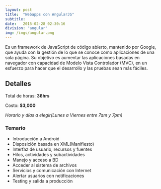```yaml
---
layout: post
title:  "Webapps con AngularJS"
subtitle:
date:   2015-02-28 02:30:16
division: "angular"
img: /imgs/angular.png
---
```

Es un framework de JavaScript de código abierto, mantenido por Google, que ayuda con la gestión de lo que se conoce como aplicaciones de una sola página. Su objetivo es aumentar las aplicaciones basadas en navegador con capacidad de Modelo Vista Controlador (MVC), en un esfuerzo para hacer que el desarrollo y las pruebas sean más fáciles.

## Detalles
Total de horas: **36hrs**

Costo: **$3,000**

*Horario y días a elegir(Lunes a Viernes entre 7am y 7pm)*

### Temario
- Introducción a Android
- Disposición basada en XML(Manifiesto)
- Interfaz de usuario, recursos y fuentes
- Hilos, actividades y subactividades
- Manejo y acceso a BD
- Acceder al sistema de archivos
- Servicios y comunicación con Internet
- Alertar usuarios con notificaciones
- Testing y salida a producción